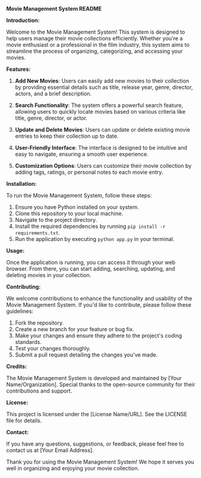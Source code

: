 **Movie Management System README**

**Introduction:**

Welcome to the Movie Management System! This system is designed to help users manage their movie collections efficiently. Whether you're a movie enthusiast or a professional in the film industry, this system aims to streamline the process of organizing, categorizing, and accessing your movies.

**Features:**

1. **Add New Movies**: Users can easily add new movies to their collection by providing essential details such as title, release year, genre, director, actors, and a brief description.

2. **Search Functionality**: The system offers a powerful search feature, allowing users to quickly locate movies based on various criteria like title, genre, director, or actor.

3. **Update and Delete Movies**: Users can update or delete existing movie entries to keep their collection up to date.

4. **User-Friendly Interface**: The interface is designed to be intuitive and easy to navigate, ensuring a smooth user experience.

5. **Customization Options**: Users can customize their movie collection by adding tags, ratings, or personal notes to each movie entry.

**Installation:**

To run the Movie Management System, follow these steps:

1. Ensure you have Python installed on your system.
2. Clone this repository to your local machine.
3. Navigate to the project directory.
4. Install the required dependencies by running `pip install -r requirements.txt`.
5. Run the application by executing `python app.py` in your terminal.

**Usage:**

Once the application is running, you can access it through your web browser. From there, you can start adding, searching, updating, and deleting movies in your collection.

**Contributing:**

We welcome contributions to enhance the functionality and usability of the Movie Management System. If you'd like to contribute, please follow these guidelines:

1. Fork the repository.
2. Create a new branch for your feature or bug fix.
3. Make your changes and ensure they adhere to the project's coding standards.
4. Test your changes thoroughly.
5. Submit a pull request detailing the changes you've made.

**Credits:**

The Movie Management System is developed and maintained by [Your Name/Organization]. Special thanks to the open-source community for their contributions and support.

**License:**

This project is licensed under the [License Name/URL]. See the LICENSE file for details.

**Contact:**

If you have any questions, suggestions, or feedback, please feel free to contact us at [Your Email Address].

Thank you for using the Movie Management System! We hope it serves you well in organizing and enjoying your movie collection.
